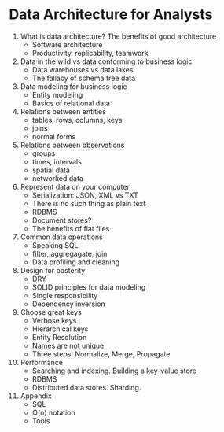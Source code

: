 # Data Architecture for Analysts
1. What is data architecture? The benefits of good architecture
	- Software architecture
	- Productivity, replicability, teamwork
2. Data in the wild vs data conforming to business logic
	- Data warehouses vs data lakes
	- The fallacy of schema free data
3. Data modeling for business logic
	- Entity modeling
	- Basics of relational data
4. Relations between entities
	- tables, rows, columns, keys
	- joins
	- normal forms
5. Relations between observations
	- groups
	- times, intervals
	- spatial data
	- networked data
6. Represent data on your computer
	- Serialization: JSON, XML vs TXT
	- There is no such thing as plain text
	- RDBMS
	- Document stores?
	- The benefits of flat files
7. Common data operations
	- Speaking SQL
	- filter, aggregagate, join
	- Data profiling and cleaning
8. Design for posterity
	- DRY 
	- SOLID principles for data modeling
	- Single responsibility
	- Dependency inversion
9. Choose great keys
	- Verbose keys
	- Hierarchical keys
	- Entity Resolution
	- Names are not unique
	- Three steps: Normalize, Merge, Propagate
10. Performance
	- Searching and indexing. Building a key-value store
	- RDBMS
	- Distributed data stores. Sharding.
11. Appendix
	- SQL
	- O(n) notation
	- Tools
